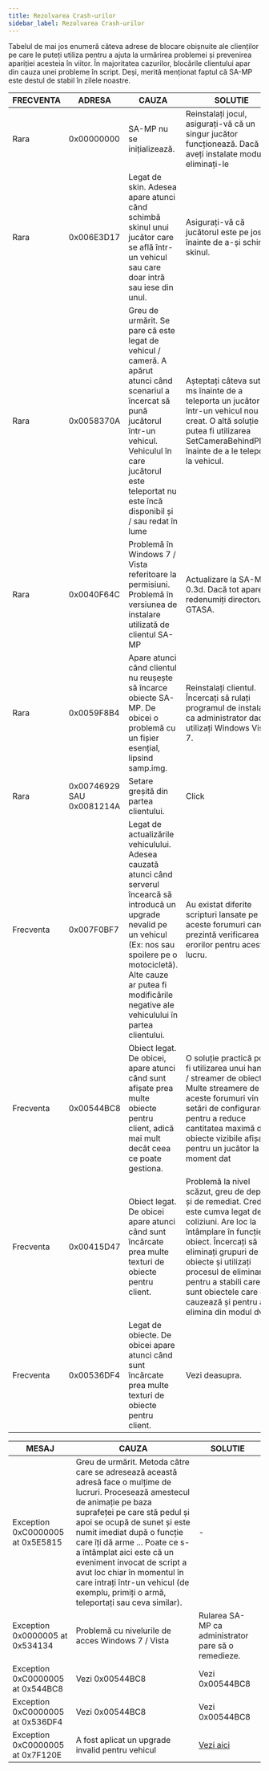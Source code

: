 ```yaml
---
title: Rezolvarea Crash-urilor
sidebar_label: Rezolvarea Crash-urilor
---
```


Tabelul de mai jos enumeră câteva adrese de blocare obișnuite ale clienților pe care le puteți utiliza pentru a ajuta la urmărirea problemei și prevenirea apariției acesteia în viitor. În majoritatea cazurilor, blocările clientului apar din cauza unei probleme în script. Deși, merită menționat faptul că SA-MP este destul de stabil în zilele noastre.

| FRECVENTA | ADRESA                    | CAUZA                                                                                                                                                                                                                                                      | SOLUTIE                                                                                                                                                                                                                                                                                                               |
| --------- | ------------------------- | ---------------------------------------------------------------------------------------------------------------------------------------------------------------------------------------------------------------------------------------------------------- | --------------------------------------------------------------------------------------------------------------------------------------------------------------------------------------------------------------------------------------------------------------------------------------------------------------------- |
| Rara      | 0x00000000                | SA-MP nu se inițializează.                                                                                                                                                                                                                                 | Reinstalați jocul, asigurați-vă că un singur jucător funcționează. Dacă aveți instalate moduri, eliminați-le                                                                                                                                                                                                          |
| Rara      | 0x006E3D17                | Legat de skin. Adesea apare atunci când schimbă skinul unui jucător care se află într-un vehicul sau care doar intră sau iese din unul.                                                                                                                    | Asigurați-vă că jucătorul este pe jos înainte de a-și schimba skinul.                                                                                                                                                                                                                                                 |
| Rara      | 0x0058370A                | Greu de urmărit. Se pare că este legat de vehicul / cameră. A apărut atunci când scenariul a încercat să pună jucătorul într-un vehicul. Vehiculul în care jucătorul este teleportat nu este încă disponibil și / sau redat în lume                        | Așteptați câteva sute de ms înainte de a teleporta un jucător într-un vehicul nou creat. O altă soluție ar putea fi utilizarea SetCameraBehindPlayer înainte de a le teleporta la vehicul.                                                                                                                            |
| Rara      | 0x0040F64C                | Problemă în Windows 7 / Vista referitoare la permisiuni. Problemă în versiunea de instalare utilizată de clientul SA-MP                                                                                                                                    | Actualizare la SA-MP 0.3d. Dacă tot apare, redenumiți directorul GTASA.                                                                                                                                                                                                                                               |
| Rara      | 0x0059F8B4                | Apare atunci când clientul nu reușește să încarce obiecte SA-MP. De obicei o problemă cu un fișier esențial, lipsind samp.img.                                                                                                                             | Reinstalați clientul. Încercați să rulați programul de instalare ca administrator dacă utilizați Windows Vista / 7.                                                                                                                                                                                                   |
| Rara      | 0x00746929 SAU 0x0081214A | Setare greșită din partea clientului.                                                                                                                                                                                                                      | Click                                                                                                                                                                                                                                                                                                                 |
| Frecventa | 0x007F0BF7                | Legat de actualizările vehiculului. Adesea cauzată atunci când serverul încearcă să introducă un upgrade nevalid pe un vehicul (Ex: nos sau spoilere pe o motocicletă). Alte cauze ar putea fi modificările negative ale vehiculului în partea clientului. | Au existat diferite scripturi lansate pe aceste forumuri care prezintă verificarea erorilor pentru acest lucru.                                                                                                                                                                                                       |
| Frecventa | 0x00544BC8                | Obiect legat. De obicei, apare atunci când sunt afișate prea multe obiecte pentru client, adică mai mult decât ceea ce poate gestiona.                                                                                                                     | O soluție practică poate fi utilizarea unui handler / streamer de obiecte. Multe streamere de pe aceste forumuri vin cu setări de configurare pentru a reduce cantitatea maximă de obiecte vizibile afișate pentru un jucător la un moment dat                                                                        |
| Frecventa | 0x00415D47                | Obiect legat. De obicei apare atunci când sunt încărcate prea multe texturi de obiecte pentru client.                                                                                                                                                      | Problemă la nivel scăzut, greu de depistat și de remediat. Cred că este cumva legat de coliziuni. Are loc la întâmplare în funcție de obiect. Încercați să eliminați grupuri de obiecte și utilizați procesul de eliminare pentru a stabili care sunt obiectele care o cauzează și pentru a le elimina din modul dvs. |
| Frecventa | 0x00536DF4                | Legat de obiecte. De obicei apare atunci când sunt încărcate prea multe texturi de obiecte pentru client.                                                                                                                                                  | Vezi deasupra.                                                                                                                                                                                                                                                                                                        |

| MESAJ                            | CAUZA                                                                                                                                                                                                                                                                                                                                                                                                                                           | SOLUTIE                                             |
| -------------------------------- | ----------------------------------------------------------------------------------------------------------------------------------------------------------------------------------------------------------------------------------------------------------------------------------------------------------------------------------------------------------------------------------------------------------------------------------------------- | --------------------------------------------------- |
| Exception 0xC0000005 at 0x5E5815 | Greu de urmărit. Metoda către care se adresează această adresă face o mulțime de lucruri. Procesează amestecul de animație pe baza suprafeței pe care stă pedul și apoi se ocupă de sunet și este numit imediat după o funcție care îți dă arme ... Poate ce s-a întâmplat aici este că un eveniment invocat de script a avut loc chiar în momentul în care intrați într-un vehicul (de exemplu, primiți o armă, teleportați sau ceva similar). | -                                                   |
| Exception 0x0000005 at 0x534134  | Problemă cu nivelurile de acces Windows 7 / Vista                                                                                                                                                                                                                                                                                                                                                                                               | Rularea SA-MP ca administrator pare să o remedieze. |
| Exception 0xC0000005 at 0x544BC8 | Vezi 0x00544BC8                                                                                                                                                                                                                                                                                                                                                                                                                                 | Vezi 0x00544BC8                                     |
| Exception 0xC0000005 at 0x536DF4 | Vezi 0x00544BC8                                                                                                                                                                                                                                                                                                                                                                                                                                 | Vezi 0x00544BC8                                     |
| Exception 0xC0000005 at 0x7F120E | A fost aplicat un upgrade invalid pentru vehicul                                                                                                                                                                                                                                                                                                                                                                                                | [Vezi aici](CommonIssues)                           |
